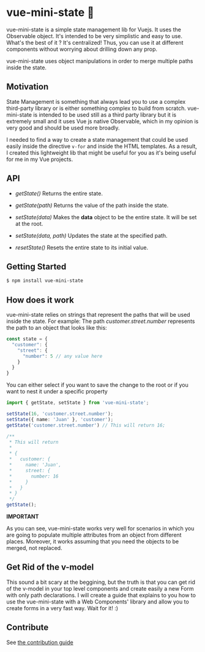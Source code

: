 # vue-mini-state 🔮

vue-mini-state is a simple state management lib for Vuejs. It uses the Observable object.
It's intended to be very simplistic and easy to use. What's the best of it ? It's centralized! Thus, you can use it at different components without worrying about drilling down any prop.

vue-mini-state uses object manipulations in order to merge multiple paths inside the state.

## Motivation

State Management is something that always lead you to use a complex third-party library or is either something complex to build from scratch. vue-mini-state is intended to be used still as a third party library but it is extremely small and it uses Vue js native Observable, which in my opinion is very good and should be used more broadly.

I needed to find a way to create a state management that could be used easily inside the directive `v-for` and inside the HTML templates. As a result, I created this lightweight lib that might be useful for you as it's being useful for me in my Vue projects.

## API

- *getState()*
Returns the entire state.

- *getState(path)*
Returns the value of the path inside the state.

- *setState(data)*
Makes the **data** object to be the entire state. It will be set at the root.

- *setState(data, path)*
Updates the state at the specified path.

- *resetState()*
Resets the entire state to its initial value.

## Getting Started

```bash
$ npm install vue-mini-state
```

## How does it work

vue-mini-state relies on strings that represent the paths that will be used inside the state.
For example: The path *customer.street.number* represents the path to an object that looks like this:

```js
const state = {
  "customer": {
    "street": {
      "number": 5 // any value here
    }
  }
}
```

You can either select if you want to save the change to the root or if you want to nest it under a specific property

```ts
import { getState, setState } from 'vue-mini-state';

setState(16, 'customer.street.number');
setState({ name: 'Juan' }, 'customer');
getState('customer.street.number') // This will return 16;

/**
 * This will return
 *
 * {
 *   customer: {
 *     name: 'Juan',
 *     street: {
 *       number: 16
 *     }
 *   }
 * }
 */
getState();
```

**IMPORTANT**

As you can see, vue-mini-state works very well for scenarios in which you are going to populate multiple attributes from an object from different places. Moreover, it works assuming that you need the objects to be merged, not replaced.

## Get Rid of the v-model

This sound a bit scary at the beggining, but the truth is that you can get rid of the v-model in your top level components and create easily a new Form with only path declarations. I will create a guide that explains to you how to use the vue-mini-state with a Web Components' library and allow you to create forms in a very fast way. Wait for it! :)

## Contribute

See [the contribution guide](./CONTRIBUTE.md)
